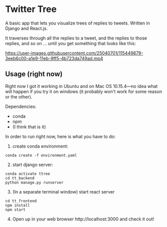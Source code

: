 # Twitter Tree

A basic app that lets you visualize trees of replies to tweets. Written in Django and React.js.

It traverses through all the replies to a tweet, and the replies to those replies, and so on ... until you get something that looks like this:


https://user-images.githubusercontent.com/25040701/115449879-3eeb6c00-a1e9-11eb-9ff5-4b723da749ad.mp4

## Usage (right now)

Right now I got it working in Ubuntu and on Mac OS 10.15.4—no idea what will happen if you try it on windows (it probably won't work for some reason or the other).

Dependencies:
- conda
- npm
- (I think that is it)

In order to run right now, here is what you have to do:

1. create conda environment:
```
conda create -f environment.yaml
```
2. start django server:
```
conda activate ttree
cd tt_backend
python manage.py runserver
```
3. (In a separate terminal window) start react server
```
cd tt_frontend
npm install
npm start
```
4. Open up in your web browser http://localhost:3000 and check it out!
